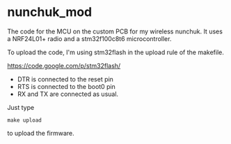 # nunchuk_mod

The code for the MCU on the custom PCB for my wireless nunchuk. It uses a NRF24L01+ radio and a stm32f100c8t6 microcontroller.

To upload the code, I'm using stm32flash in the upload rule of the makefile.

https://code.google.com/p/stm32flash/

* DTR is connected to the reset pin
* RTS is connected to the boot0 pin
* RX and TX are connected as usual.

Just type

    make upload

to upload the firmware.

